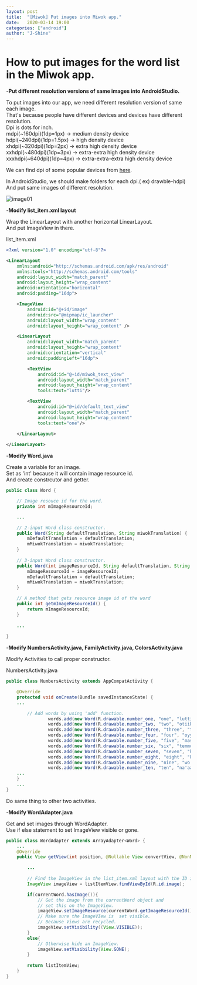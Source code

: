```yaml
---
layout: post
title:  "[Miwok] Put images into Miwok app."
date:   2020-03-14 19:00
categories: ["android"]
author: "J-Shine"
---
```


# How to put images for the word list in the Miwok app.

-**Put different resolution versions of same images into AndroidStudio.**    


To put images into our app, we need different resolution version of same each image.   
That's because people have different devices and devices have different resolution.   
Dpi is dots for inch.   
mdpi(~160dpi)(1dp=1px) -> medium density device   
hdpi(~240dpi)(1dp=1.5px) -> high density device   
xhdpi(~320dpi)(1dp=2px) -> extra high density device   
xxhdpi(~480dpi)(1dp=3px) -> extra-extra high density device   
xxxhdpi(~640dpi)(1dp=4px) -> extra-extra-extra high density device   

We can find dpi of some popular devices from [here](https://material.io/resources/devices/).     

In AndroidStudio, we should make folders for each dpi.( ex) drawble-hdpi)    
And put same images of different resolution.

![image01](https://user-images.githubusercontent.com/61873510/76682337-ad511880-663e-11ea-9a1c-207aea438a3a.png)     


-**Modify list_item.xml layout**     

Wrap the LinearLayout with another horizontal LinearLayout.       
And put ImageView in there.    


list_item.xml
```xml
<?xml version="1.0" encoding="utf-8"?>

<LinearLayout
    xmlns:android="http://schemas.android.com/apk/res/android"
    xmlns:tools="http://schemas.android.com/tools"
    android:layout_width="match_parent"
    android:layout_height="wrap_content"
    android:orientation="horizontal"
    android:padding="16dp">

    <ImageView
        android:id="@+id/image"
        android:src="@mipmap/ic_launcher"
        android:layout_width="wrap_content"
        android:layout_height="wrap_content" />

    <LinearLayout
        android:layout_width="match_parent"
        android:layout_height="wrap_content"
        android:orientation="vertical"
        android:paddingLeft="16dp">

        <TextView
            android:id="@+id/miwok_text_view"
            android:layout_width="match_parent"
            android:layout_height="wrap_content"
            tools:text="lutti"/>

        <TextView
            android:id="@+id/default_text_view"
            android:layout_width="match_parent"
            android:layout_height="wrap_content"
            tools:text="one"/>

    </LinearLayout>
    
</LinearLayout>
```

-**Modify Word.java**   

Create a variable for an image.    
Set as 'int' because it will contain image resource id.    
And create constrcutor and getter.    

```java
public class Word {

    // Image resouce id for the word.
    private int mImageResourceId;

    ...   

    // 2-input Word class constructor.
    public Word(String defaultTranslation, String miwokTranslation) {
        mDefaultTranslation = defaultTranslation;
        mMiwokTranslation = miwokTranslation;
    }
    
    // 3-input Word class constructor.
    public Word(int imageResourceId, String defaultTranslation, String miwokTranslation) {
        mImageResourceId = imageResourceId;
        mDefaultTranslation = defaultTranslation;
        mMiwokTranslation = miwokTranslation;
    }

    // A method that gets resource image id of the word
    public int getmImageResourceId() {
        return mImageResourceId;
    }
    
    ...   
    
}
```

-**Modify NumbersActivity.java, FamilyActivity.java, ColorsActivity.java**   

Modify Activities to call proper constructor.   

NumbersActivity.java   
```java
public class NumbersActivity extends AppCompatActivity {

    @Override
    protected void onCreate(Bundle savedInstanceState) {
    ...

        // Add words by using 'add' function.
                words.add(new Word(R.drawable.number_one, "one", "lutti"));
                words.add(new Word(R.drawable.number_two, "two", "otiiko"));
                words.add(new Word(R.drawable.number_three, "three", "tolookosu"));
                words.add(new Word(R.drawable.number_four, "four", "oyyisa"));
                words.add(new Word(R.drawable.number_five, "five", "massokka"));
                words.add(new Word(R.drawable.number_six, "six", "temmokka"));
                words.add(new Word(R.drawable.number_seven, "seven", "kenekaku"));
                words.add(new Word(R.drawable.number_eight, "eight", "kawinta"));
                words.add(new Word(R.drawable.number_nine, "nine", "wo'e"));
                words.add(new Word(R.drawable.number_ten, "ten", "na'aacha"));
    ...
    }
    ...
}
```
Do same thing to other two activities.   

-**Modify WordAdapter.java**

Get and set images through WordAdapter.   
Use if else statement to set ImageView visible or gone.    
```java
public class WordAdapter extends ArrayAdapter<Word> {
    ...
    @Override
    public View getView(int position, @Nullable View convertView, @NonNull ViewGroup parent) {

        ...
        
        // Find the ImageView in the list_item.xml layout with the ID image
        ImageView imageView = listItemView.findViewById(R.id.image);

        if(currentWord.hasImage()){
            // Get the image from the currentWord object and
            // set this on the ImageView.
            imageView.setImageResource(currentWord.getImageResourceId());
            // Make sure the ImageVIew is  set visible.
            // Because Views are recycled.
            imageView.setVisibility((View.VISIBLE));
        }
        else{
            // Otherwise hide an ImageView.
            imageView.setVisibility(View.GONE);
        }
        
        return listItemView;
    }
}
